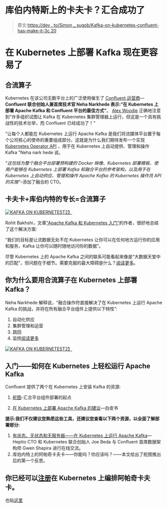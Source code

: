 # 库伯内特斯上的卡夫卡？汇合成功了

> 原文:[https://dev . to/Simon _ sugob/Kafka-on-kubernetes-confluent-has-make-it-3c 20](https://dev.to/simon_sugob/kafka-on-kubernetes-confluent-has-made-it-3c20)

# 在 Kubernetes 上部署 Kafka 现在更容易了

## [](#the-confluent-operator)合流算子

Kubernetes 在该公司无数平台上的广泛使用催生了 [Confluent 运营商](https://www.confluent.io/confluent-operator/)—**Confluent 联合创始人兼首席技术官 Neha Narkhede 表示:“在 Kubernetes 上部署 Apache Kafka 和 Confluent 平台的最佳方式”**。 [Alex Woodie](https://www.datanami.com/2018/05/03/want-kafka-on-kubernetes-confluent-has-it-made/) 正确地注意到“许多组织试图让 Kafka 在 Kubernetes 集群管理器上运行，但这是一个具有挑战性的技术壮举，而 Confluent 已经成功了！”

“让每个人都能在 Kubernetes 上运行 Apache Kafka 是我们将流媒体平台置于每个公司核心的使命的重要组成部分。这就是为什么我们期待发布一个实现 [Kubernetes Operator API](https://coreos.com/blog/introducing-operators.html) ，用于在 Kubernetes 上自动提供、管理和操作 Kafka "Neha nark hede 说。

*“这包括为整个融合平台部署预构建的 Docker 映像、Kubernetes 部署模板、使用户能够在 Kubernetes 上部署 Kafka 和融合平台的参考架构，以及用于在 Kubernetes 上自动供应、管理和操作 Apache Kafka 的 Kubernetes 操作员 API 的实施”*–添加了融合的 CTO。

## [](#kafka-kubernetes-expertise-the-confluent-operator)卡夫卡+库伯内特的专长=合流算子

[![KAFKA ON KUBERNETES](../Images/ec7e261343c37fa778a007a1e451e71d.png)T2】](https://res.cloudinary.com/practicaldev/image/fetch/s--Abz2XBLq--/c_limit%2Cf_auto%2Cfl_progressive%2Cq_auto%2Cw_880/https://www.hiredevops.org/wp-content/uploads/2017/11/kafka-on-kubernetes.png)

Rohit Bakhshi，文章[“Apache Kafka 和 Kubernetes 入门”](https://www.confluent.io/blog/getting-started-apache-kafka-kubernetes/)的作者，很好地总结了这个解决方案:

“我们的目标是让流数据无处不在:Kubernetes 让你可以在任何地方运行你的应用和服务，Kafka 让你可以随时随地访问你的数据”。

尽管 Kubernetes 上的 Apache Kafka 之间的联系可能看起来像是“大数据天堂中的匹配”，但问题在于细节。需要克服的最大障碍是什么？[阅读更多](https://www.datanami.com/2018/05/03/want-kafka-on-kubernetes-confluent-has-it-made/)。

## [](#why-should-your-deploy-kafka-on-kubernetes-with-confluent-operator)你为什么要用合流算子在 Kubernetes 上部署 Kafka？

Neha Narkhede 解释说，“融合操作符直接解决了在 Kubernetes 上运行 Apache Kafka 的挑战，并将在所有融合平台组件上提供以下特性”:

1.  自动化供应
2.  集群管理和运营
3.  跳回
4.  监控[阅读更多](https://www.confluent.io/blog/introducing-the-confluent-operator-apache-kafka-on-kubernetes/)

[![KAFKA ON KUBERNETES](../Images/462d63a2c4f3d662ddfde461510db8c6.png)T2】](https://res.cloudinary.com/practicaldev/image/fetch/s--CVae1Wxh--/c_limit%2Cf_auto%2Cfl_progressive%2Cq_auto%2Cw_880/https://www.hiredevops.org/wp-content/uploads/2017/11/Kafka-on-kubernetes-HireDevops-Kubernetes-Docker-experts-1-1200x900.png)

## [](#getting-started-how-to-easily-run-apache-kafka-on-kubernetes)入门——如何在 Kubernetes 上轻松运行 Apache Kafka

Confluent 提供了两个在 Kubernetes 上安装 Kafka 的资源:

1.  [舵图](https://www.confluent.io/confluent-operator/)-汇合平台组件部署的起点

2.  [在 Kubernetes 上部署 Apache Kafka 的建议](https://www.confluent.io/resources/recommendations-for-deploying-apache-kafka-on-kubernetes)—白皮书

**提示:我们不仅建议您熟悉这些工具，还建议您查看以下两个资源，以全面了解部署部分:**

1.  [有状态、无状态和无服务器——在 Kubernetes 上运行 Apache Kafka](https://videos.confluent.io/watch/yoZcuazDjDDTcj1sRnaD3J)—Heptio CTO 和 Kubernetes 联合创始人 Joe Beda 与 Confluent 首席数据架构师 Gwen Shapira 进行在线交流。
2.  库伯内特上的阿帕奇卡夫卡——你能吗？你应该吗？——本文给出了舵图推出后的第一个反思。

## [](#you-can-already-sign-up-to-orchestrate-apache-kafka%C2%AEon-kubernetes)你已经可以[注册](http://www.confluent.io/kubernetes)在 Kubernetes 上编排阿帕奇卡夫卡。

也贴[这里](https://www.hiredevops.org/kafka-on-kubernetes-confluent-has-made-it/)